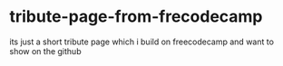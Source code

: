 # tribute-page-from-frecodecamp
its just a short tribute page which i build on freecodecamp and want to show on the github
